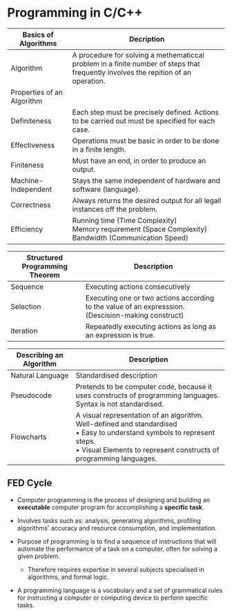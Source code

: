 # Programming in C/C++

| Basics of Algorithms       | Decription                                                   |
| -------------------------- | ------------------------------------------------------------ |
| Algorithm                  | A procedure for solving a methematiccal problem in a finite number of steps that frequently involves the repition of an operation. |
| Properties of an Algorithm |                                                              |
| Definiteness               | Each step must be precisely defined. Actions to be carried out must be specified for each case. |
| Effectiveness              | Operations must be basic in order to be done in a finite length. |
| Finiteness                 | Must have an end, in order to produce an output.             |
| Machine-Independent        | Stays the same independent of hardware and software (language). |
| Correctness                | Always returns the desired output for all legall instances off the problem. |
| Efficiency                 | Running time (Time Complexity)<br />Memory requirement (Space Complexity)<br />Bandwidth (Communication Speed) |

| Structured Programming Theorem | Description                                                  |
| ------------------------------ | ------------------------------------------------------------ |
| Sequence                       | Executing actions consecutively                              |
| Selection                      | Executing one or two actions  according to the value of an expresssion. (Descision-making construct) |
| Iteration                      | Repeatedly executing actions as long as an expression is true. |

| Describing an Algorithm | Description                                                  |
| ----------------------- | ------------------------------------------------------------ |
| Natural Language        | Standardised description                                     |
| Pseudocode              | Pretends to be computer code, because it uses constructs of programming languages.<br />Syntax is not standardised. |
| Flowcharts              | A visual representation of an algorithm.<br />Well-defined and standardised<br />• Easy to understand symbols to represent steps.<br />• Visual Elements to represent constructs of programming languages. |

## FED Cycle

- Computer programming is the process of designing and building an **executable** computer program for accomplishing a **specific task**.

- Involves tasks such as: analysis, generating algorithms, profiling algorithms' accuracy and     resource consumption, and implementation.

- Purpose of programming is to  find a sequence of instructions that will automate the performance of a task on a computer, often for solving a given problem.
	- Therefore requires expertise in several subjects specialised in  algorithms, and formal logic.

- A programming language is a vocabulary and a set of grammatical rules for instructing a computer or computing device to perform specific tasks.
